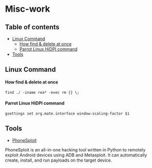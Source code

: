 # Misc-work
## Table of contents
- [Linux Command](#linux-command)
    - [How find & delete at once](#find-delete)
    - [Parrot Linux HiDPI command](#hidpi-parrot)
- [Tools](#tools)



## Linux Command <a name="linux-command"></a>
#### How find & delete at once <a name="find-delete"></a>
    find ./ -iname rea* -exec rm {} \;
#### Parrot Linux HiDPI command <a name="hidpi-parrot"></a>
    gsettings set org.mate.interface window-scaling-factor $1

## Tools <a name="tools"></a>
- [PhoneSploit](https://github.com/AzeemIdrisi/PhoneSploit-Pro)

PhoneSploit is an all-in-one hacking tool written in Python to remotely exploit Android devices using ADB and Metasploit.
It can automatically create, install, and run payloads on the target device.
